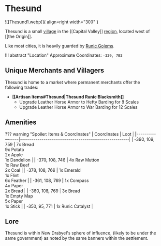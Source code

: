 # Thesund

![[Thesund1.webp]]{ align=right width="300" }

Thesund is a small [village](/Settlements) in the [[Capital Valley]] [region](/Regions), located west of [[the Origin]].

Like most cities, it is heavily guarded by [Runic Golems](https://minecraft.gamepedia.com/Iron_Golem). 

!!! abstract "Location"
	Approximate Coordinates: `-339, 703`

## Unique Merchants and Villagers

Thesund is home to a market where permanent merchants offer the following trades:

- **[[Artisan Items#Thesund|Thesund Runic Blacksmith]]**
    - Upgrade Leather Horse Armor to Hefty Barding for 8 Scales
    - Upgrade Leather Horse Armor to War Barding for 12 Scales

## Amenities

??? warning "Spoiler: Items & Coordinates"
	| Coordinates     | Loot                                                   |
	|-----------------|--------------------------------------------------------|
	| -390, 109, 759  | 7x Bread <br>9x Potato <br>2x Apple <br>1x Dandelion   |
	| -370, 108, 746  | 4x Raw Mutton <br>1x Raw Beef <br>2x Coal              |
	| -378, 108, 769  | 1x Emerald <br>1x Flint <br>6x Feather                 |
	| -361, 108, 769  | 1x Compass <br>4x Paper <br>2x Bread                   |
	| -360, 108, 769  | 3x Bread <br>1x Empty Map <br>5x Paper <br>1x Stick    |
	| -350, 95, 771   | 1x Runic Catalyst                                      |

## Lore

Thesund is within New Drabyel's sphere of influence, (likely to be under the same government) as noted by the same banners within the settlement.

